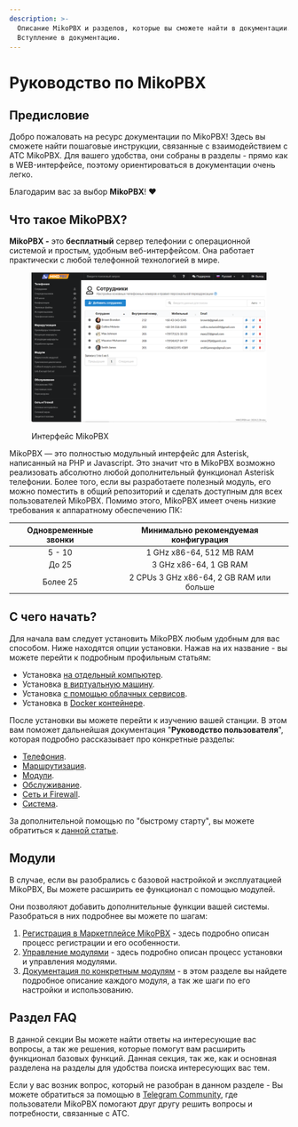 ```yaml
---
description: >-
  Описание MikoPBX и разделов, которые вы сможете найти в документации.
  Вступление в документацию.
---
```


# Руководство по MikoPBX

## Предисловие&#x20;

Добро пожаловать на ресурс документации по MikoPBX! Здесь вы сможете найти пошаговые инструкции, связанные с взаимодействием с АТС MikoPBX. Для вашего удобства, они собраны в разделы - прямо как в WEB-интерфейсе, поэтому ориентироваться в документации очень легко.

Благодарим вас за выбор **MikoPBX**! :heart:

## Что такое MikoPBX?

**MikoPBX -** это **бесплатный** сервер телефонии с операционной системой и простым, удобным веб-интерфейсом. Она работает практически с любой телефонной технологией в мире.

<figure><img src=".gitbook/assets/employyesSection.png" alt=""><figcaption><p>Интерфейс MikoPBX</p></figcaption></figure>

MikoPBX — это полностью модульный интерфейс для Asterisk, написанный на PHP и Javascript. Это значит что в MikoPBX возможно реализовать абсолютно любой дополнительный функционал Asterisk телефонии. Более того, если вы разработаете полезный модуль, его можно поместить в общий репозиторий и сделать доступным для всех пользователей MikoPBX. Помимо этого, MikoPBX имеет очень низкие требования к аппаратному обеспечению ПК:

| Одновременные звонки |  Минимально рекомендуемая конфигурация   |
| :------------------: | :--------------------------------------: |
|        5 - 10        |         1 GHz x86-64, 512 MB RAM         |
|        До 25         |          3 GHz x86-64, 1 GB RAM          |
|       Более 25       | 2 CPUs 3 GHz x86-64, 2 GB RAM или больше |

## С чего начать?

Для начала вам следует установить MikoPBX любым удобным для вас способом. Ниже находятся опции установки. Нажав на их название - вы можете перейти к подробным профильным статьям:

* Установка [на отдельный компьютер](setup/bare-metal.md).
* Установка [в виртуальную машину](setup/hypervisor/).
* Установка [с помощью облачных сервисов](setup/cloud/).
* Установка в [Docker контейнере](setup/docker/).

После установки вы можете перейти к изучению вашей станции. В этом вам поможет дальнейшая документация "**Руководство пользователя**", которая подробно рассказывает про конкретные разделы:&#x20;

* [Телефония](manual/telephony/).
* [Маршрутизация](manual/routing/).
* [Модули](manual/modules/).
* [Обслуживание](manual/maintenance/).
* [Сеть и Firewall](manual/connectivity/).
* [Система](manual/system/).

За дополнительной помощью по "быстрому старту", вы можете обратиться к [данной статье](readme/quick-start.md).

## Модули

В случае, если вы разобрались с базовой настройкой и эксплуатацией MikoPBX, Вы можете расширить ее функционал с помощью модулей.

Они позволяют добавить дополнительные функции вашей системы. Разобраться в них подробнее вы можете по шагам:

1. [Регистрация в Маркетплейсе MikoPBX](manual/modules/licensing.md) - здесь подробно описан процесс регистрации и его особенности.
2. [Управление модулями](manual/modules/pbx-extension-modules/) - здесь подробно описан процесс установки и управления модулями.
3. [Документация по конкретным модулям](modules/miko/) - в этом разделе вы найдете подробное описание каждого модуля, а так же шаги по его настройки и использованию.

## Раздел FAQ

В данной секции Вы можете найти ответы на интересующие вас вопросы, а так же решения, которые помогут вам расширить функционал базовых функций. Данная секция, так же, как и основная разделена на разделы для удобства поиска интересующих вас тем.

Если у вас возник вопрос, который не разобран в данном разделе - Вы можете обратиться за помощью в [Telegram Community](https://t.me/mikopbx), где пользователи MikoPBX помогают друг другу решить вопросы и потребности, связанные с АТС.

